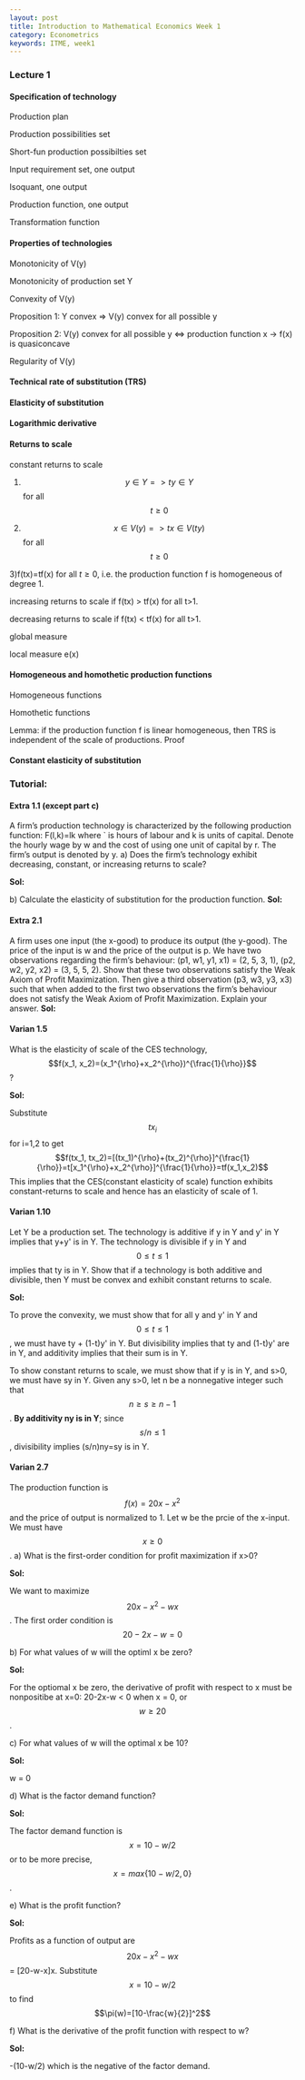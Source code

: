 ```yaml
---
layout: post
title: Introduction to Mathematical Economics Week 1
category: Econometrics
keywords: ITME, week1
---
```

### Lecture 1
#### Specification of technology
Production plan

Production possibilities set

Short-fun production possibilties set

Input requirement set, one output

Isoquant, one output

Production function, one output

Transformation function

#### Properties of technologies

Monotonicity of V(y)

Monotonicity of production set Y

Convexity of V(y)

Proposition 1: Y convex => V(y) convex for all possible y

Proposition 2: V(y) convex for all possible y <=> production function x -> f(x) is quasiconcave

Regularity of V(y)

#### Technical rate of substitution (TRS)
#### Elasticity of substitution
#### Logarithmic derivative
#### Returns to scale
constant returns to scale 

1) $$y\in Y => ty \in Y$$ for all $$t\geq 0$$

2) $$x\in V(y) => tx \in V(ty)$$ for all $$t\geq 0$$

3)f(tx)=tf(x) for all $t\geq 0$, i.e. the production function f is homogeneous of degree 1.

increasing returns to scale if f(tx) > tf(x) for all t>1.

decreasing returns to scale if f(tx) < tf(x) for all t>1. 

global measure

local measure e(x)

#### Homogeneous and homothetic production functions

Homogeneous functions

Homothetic functions

Lemma: if the production function f is linear homogeneous, then TRS is independent of the scale of productions. Proof

#### Constant elasticity of substitution


### Tutorial: 
#### Extra 1.1 (except part c)
A firm’s production technology is characterized by the following production function: 
F(l,k)=lk
where ` is hours of labour and k is units of capital. Denote the hourly
wage by w and the cost of using one unit of capital by r. The firm’s
output is denoted by y.
a) Does the firm’s technology exhibit decreasing, constant, or increasing returns to scale?

**Sol:**



b) Calculate the elasticity of substitution for the production function.
**Sol:**



#### Extra 2.1
A firm uses one input (the x-good) to produce its output (the y-good).
The price of the input is w and the price of the output is p. We have
two observations regarding the firm’s behaviour:
(p1, w1, y1, x1) = (2, 5, 3, 1), (p2, w2, y2, x2) = (3, 5, 5, 2).
Show that these two observations satisfy the Weak Axiom of Profit
Maximization. Then give a third observation (p3, w3, y3, x3) such that
when added to the first two observations the firm’s behaviour does not
satisfy the Weak Axiom of Profit Maximization. Explain your answer.
**Sol:**



#### Varian 1.5
What is the elasticity of scale of the CES technology, $$f(x_1, x_2)=(x_1^{\rho}+x_2^{\rho})^{\frac{1}{\rho}}$$?

**Sol:**

Substitute $$tx_i$$ for i=1,2 to get
$$f(tx_1, tx_2)=[(tx_1)^{\rho}+(tx_2)^{\rho}]^{\frac{1}{\rho}}=t[x_1^{\rho}+x_2^{\rho}]^{\frac{1}{\rho}}=tf(x_1,x_2)$$
This implies that the CES(constant elasticity of scale) function exhibits constant-returns to scale and hence has an elasticity of scale of 1.


#### Varian 1.10
Let Y be a production set. The technology is additive if y in Y and y' in Y implies that y+y' is in Y. The technology is divisible if y in Y and $$0\leq t \leq 1$$ implies that ty is in Y. Show that if a technology is both additive and divisible, then Y must be convex and exhibit constant returns to scale.

**Sol:**

To prove the convexity, we must show that for all y and y' in Y and $$0\leq t \leq 1$$, we must have ty + (1-t)y' in Y. 
But divisibility implies that ty and (1-t)y' are in Y, and additivity implies that their sum is in Y.

To show constant returns to scale, we must show that if y is in Y, and s>0, we must have sy in Y. 
Given any s>0, let n be a nonnegative integer such that $$n\geq s \geq n-1$$. **By additivity ny is in Y**; since $$s/n \leq 1$$, divisibility implies (s/n)ny=sy is in Y.

#### Varian 2.7
The production function is $$f(x) = 20x - x^2$$ and the price of output is normalized to 1. Let w be the prcie of the x-input. We must have $$x\geq 0$$.
a) What is the first-order condition for profit maximization if x>0?

**Sol:**

We want to maximize $$20x - x^2 - wx$$. The first order condition is $$20-2x-w=0$$

b) For what values of w will the optiml x be zero?

**Sol:**

For the optiomal x be zero, the derivative of profit with respect to x must be nonpositibe at x=0: 20-2x-w < 0 when x = 0, or $$w\geq 20$$.

c) For what values of w will the optimal x be 10?

**Sol:**

w = 0

d) What is the factor demand function?

**Sol:**

The factor demand function is $$x=10-w/2$$ or to be more precise, $$x=max\{10-w/2, 0\}$$.

e) What is the profit function?

**Sol:**

Profits as a function of output are 
$$20x-x^2-wx$$ = [20-w-x]x.
Substitute $$x=10-w/2$$ to find
$$\pi(w)=[10-\frac{w}{2}]^2$$


f) What is the derivative of the profit function with respect to w?

**Sol:**

-(10-w/2) which is the negative of the factor demand.






